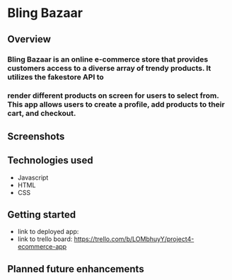 # **Bling Bazaar**

## Overview
### Bling Bazaar is an online e-commerce store that provides customers access to a diverse array of trendy products. It utilizes the fakestore API to 
### render different products on screen for users to select from. This app allows users to create a profile, add products to their cart, and checkout.

## Screenshots 

## Technologies used
- Javascript
- HTML
- CSS

## Getting started
- link to deployed app: 
- link to trello board: https://trello.com/b/LOMbhuyY/project4-ecommerce-app

## Planned future enhancements


